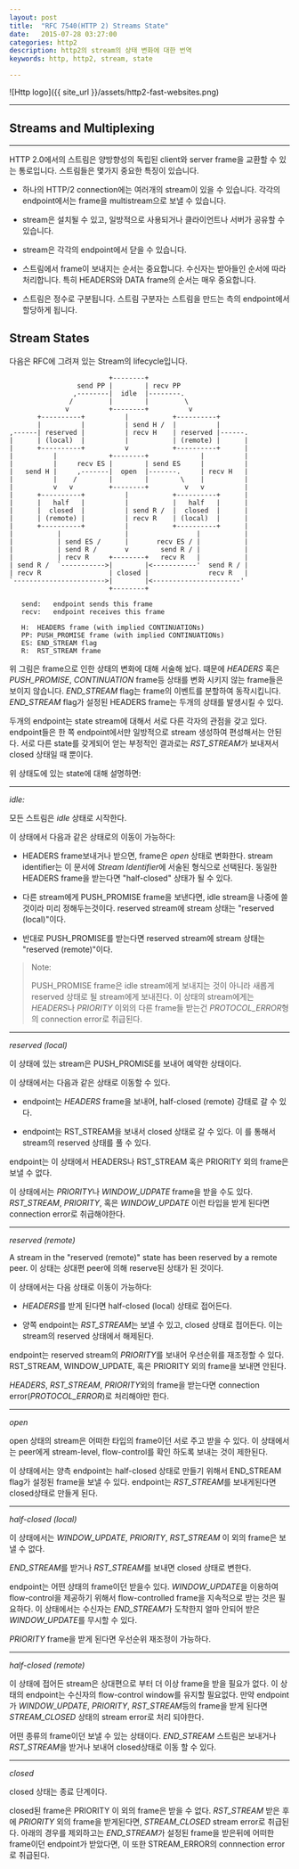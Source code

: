 ```yaml
---
layout: post
title:  "RFC 7540(HTTP 2) Streams State"
date:   2015-07-28 03:27:00
categories: http2
description: http2의 stream의 상태 변화에 대한 번역
keywords: http, http2, stream, state

---
```


![Http logo]({{ site_url }}/assets/http2-fast-websites.png)

---

## Streams and Multiplexing

---
HTTP 2.0에서의 스트림은 양방향성의 독립된 client와 server frame을 교환할 수 있는 통로입니다.
스트림들은 몇가지 중요한 특징이 있습니다.

- 하나의 HTTP/2 connection에는 여러개의 stream이 있을 수 있습니다. 각각의 endpoint에서는 frame을 multistream으로 보낼 수 있습니다.

- stream은 설치될 수 있고, 일방적으로 사용되거나 클라이언트나 서버가 공유할 수 있습니다.

- stream은 각각의 endpoint에서 닫을 수 있습니다.

- 스트림에서 frame이 보내지는 순서는 중요합니다. 수신자는 받아들인 순서에 따라 처리합니다. 특히 HEADERS와 DATA frame의 순서는 매우 중요합니다.

- 스트림은 정수로 구분됩니다. 스트림 구분자는 스트림을 만드는 측의 endpoint에서 할당하게 됩니다.

## Stream States

다음은 RFC에 그려져 있는 Stream의 lifecycle입니다.

            
                             +--------+
                     send PP |        | recv PP
                    ,--------|  idle  |--------.
                   /         |        |         \
                  v          +--------+          v
           +----------+          |           +----------+
           |          |          | send H /  |          |
    ,------| reserved |          | recv H    | reserved |------.
    |      | (local)  |          |           | (remote) |      |
    |      +----------+          v           +----------+      |
    |          |             +--------+             |          |
    |          |     recv ES |        | send ES     |          |
    |   send H |     ,-------|  open  |-------.     | recv H   |
    |          |    /        |        |        \    |          |
    |          v   v         +--------+         v   v          |
    |      +----------+          |           +----------+      |
    |      |   half   |          |           |   half   |      |
    |      |  closed  |          | send R /  |  closed  |      |
    |      | (remote) |          | recv R    | (local)  |      |
    |      +----------+          |           +----------+      |
    |           |                |                 |           |
    |           | send ES /      |       recv ES / |           |
    |           | send R /       v        send R / |           |
    |           | recv R     +--------+   recv R   |           |
    | send R /  `----------->|        |<-----------'  send R / |
    | recv R                 | closed |               recv R   |
    `----------------------->|        |<----------------------'
                             +--------+

       send:   endpoint sends this frame
       recv:   endpoint receives this frame

       H:  HEADERS frame (with implied CONTINUATIONs)
       PP: PUSH_PROMISE frame (with implied CONTINUATIONs)
       ES: END_STREAM flag
       R:  RST_STREAM frame


위 그림은 frame으로 인한 상태의 변화에 대해 서술해 놨다. 떄문에 *HEADERS* 혹은 *PUSH_PROMISE*, *CONTINUATION* frame등 상태를 변화 시키지 않는 frame들은 보이지 않습니다. *END_STREAM* flag는 frame의 이벤트를 분할하여 동작시킵니다. *END_STREAM* flag가 설정된 HEADERS frame는 두개의 상태를 발생시킬 수 있다.

두개의 endpoint는 state stream에 대해서 서로 다른 각자의 관점을 갖고 있다. endpoint들은 한 쪽 endpoint에서만 일방적으로 stream 생성하여 편성해서는 안된다. 서로 다른 state를 갖게되어 얻는 부정적인 결과로는 *RST_STREAM*가 보내져서 closed 상태일 때 뿐이다.

위 상태도에 있는 state에 대해 설명하면:

---

*idle:*

모든 스트림은 *idle* 상태로 시작한다.

이 상태에서 다음과 같은 상태로의 이동이 가능하다:

- HEADERS frame보내거나 받으면, frame은 *open* 상태로 변화한다. stream identifier는 이 문서에 *Stream Identifier*에 서술된 형식으로 선택된다. 동일한 HEADERS frame을 받는다면 "half-closed" 상태가 될 수 있다. 

- 다른 stream에게 PUSH_PROMISE frame을 보낸다면, idle stream을 나중에 쓸 것이라 미리 정해두는것이다. reserved stream에 stream 상태는 "reserved (local)"이다.

- 반대로 PUSH_PROMISE를 받는다면 reserved stream에 stream 상태는 "reserved (remote)"이다.

> Note:
>
> PUSH_PROMISE frame은 idle stream에게 보내지는 것이 아니라 새롭게 reserved 상태로 될 stream에게 보내진다. 
> 이 상태의 stream에게는 *HEADERS*나 *PRIORITY* 이외의 다른 frame들 받는건 *PROTOCOL_ERROR*형의 connection error로 취급된다.

---

*reserved (local)*

이 상태에 있는 stream은 PUSH_PROMISE를 보내어 예약한 상태이다.

이 상태에서는 다음과 같은 상태로 이동할 수 있다.

- endpoint는 *HEADERS* frame을 보내어, half-closed (remote) 강태로 갈 수 있다. 

- endpoint는 RST_STREAM을 보내서 closed 상태로 갈 수 있다. 이 를 통해서 stream의 reserved 상태를 풀 수 있다.

endpoint는 이 상태에서 HEADERS나 RST_STREAM 혹은 PRIORITY 외의 frame은 보낼 수 없다.

이 상태에서는 *PRIORITY*나 *WINDOW_UDPATE* frame을 받을 수도 있다. *RST_STREAM*, *PRIORITY*, 혹은 *WINDOW_UPDATE* 이런 타입을 받게 된다면 connection error로 취급해야한다.

---

*reserved (remote)*

A stream in the "reserved (remote)" state has been reserved by a remote peer.
이 상태는 상대편 peer에 의해 reserve된 상태가 된 것이다.

이 상태에서는 다음 상태로 이동이 가능하다:

- *HEADERS*를 받게 된다면 half-closed (local) 상태로 접어든다.

- 양쪽 endpoint는 *RST_STREAM*는 보낼 수 있고, closed 상태로 접어든다. 이는 stream의 reserved 상태에서 해제된다.

endpoint는 reserved stream의 *PRIORITY*를 보내어 우선순위를 재조정할 수 있다. RST_STREAM, WINDOW_UPDATE, 혹은 PRIORITY 외의 frame을 보내면 안된다.

*HEADERS*, *RST_STREAM*, *PRIORITY*외의 frame을 받는다면 connection error(*PROTOCOL_ERROR*)로 처리해야만 한다.

---

*open*

open 상태의 stream은 어떠한 타입의 frame이던 서로 주고 받을 수 있다. 이 상태에서는 peer에게 stream-level, flow-control를 확인 하도록 보내는 것이 제한된다.

이 상태에서는 양측 endpoint는 half-closed 상태로 만들기 위해서 END_STREAM flag가 설정된 frame을 보낼 수 있다. endpoint는 
*RST_STREAM*를 보내게된다면 closed상태로 만들게 된다.

---

*half-closed (local)*

이 상태에서는 *WINDOW_UPDATE*, *PRIORITY*, *RST_STREAM* 이 외의 frame은 보낼 수 없다.

*END_STREAM*를 받거나 *RST_STREAM*를 보내면 closed 상태로 변한다.

endpoint는 어떤 상태의 frame이던 받을수 있다. *WINDOW_UPDATE*을 이용하여 flow-control을 제공하기 위해서 flow-controlled frame을 지속적으로 받는 것은 필요하다. 이 상태에서는 수신자는 *END_STREAM*가 도착한지 얼마 안되어 받은 *WINDOW_UPDATE*를 무시할 수 있다.

*PRIORITY* frame을 받게 된다면 우선순위 재조정이 가능하다.

---

*half-closed (remote)*

이 상태에 접어든 stream은 상대편으로 부터 더 이상 frame을 받을 필요가 없다. 이 상태의 endpoint는 수신자의 flow-control window를 유지할 필요없다. 
만약 endpoint가 *WINDOW_UPDATE*, *PRIORITY*, *RST_STREAM*등의 frame을 받게 된다면 *STREAM_CLOSED* 상태의 stream error로 처리 되야한다.

어떤 종류의 frame이던 보낼 수 있는 상태이다.
*END_STREAM* 스트림은 보내거나 *RST_STREAM*을 받거나 보내어 closed상태로 이동 할 수 있다.
<!--In this state, the endpoint continues to observe advertised stream-level flow-control limits (Section 5.2).-->

---

*closed*

closed 상태는 종료 단계이다.

closed된 frame은 PRIORITY 이 외의 frame은 받을 수 없다. *RST_STREAM* 받은 후에 *PRIORITY* 외의 frame을 받게된다면, *STREAM_CLOSED* stream error로 취급된다. 
아래의 경우를 제외하고는 *END_STREAM*가 설정된 frame을 받은뒤에 어떠한 frame이던 endpoint가 받았다면, 이 또한 STREAM_ERROR의 connnection error로 취급된다.

<!--
- WINDOW_UPDATE, RST_STREAM frames들은 이 상태에서 받을 수 있다. 

WINDOW_UPDATE, RST_STREAM frames can be received in this state for a short period after a DATA or HEADERS frame containing an END_STREAM flag is sent. Until the remote peer receives and processes RST_STREAM or the frame bearing the END_STREAM flag, it might send frames of these types. Endpoints MUST ignore WINDOW_UPDATE or RST_STREAM frames received in this state, though endpoints MAY choose to treat frames that arrive a significant time after sending END_STREAM as a connection error (Section 5.4.1) of type PROTOCOL_ERROR.

PRIORITY frames can be sent on closed streams to prioritize streams that are dependent on the closed stream. Endpoints SHOULD process PRIORITY frames, though they can be ignored if the stream has been removed from the dependency tree (see Section 5.3.4).

If this state is reached as a result of sending a RST_STREAM frame, the peer that receives the RST_STREAM might have already sent — or enqueued for sending — frames on the stream that cannot be withdrawn. An endpoint MUST ignore frames that it receives on closed streams after it has sent a RST_STREAM frame. An endpoint MAY choose to limit the period over which it ignores frames and treat frames that arrive after this time as being in error.

Flow-controlled frames (i.e., DATA) received after sending RST_STREAM are counted toward the connection flow-control window. Even though these frames might be ignored, because they are sent before the sender receives the RST_STREAM, the sender will consider the frames to count against the flow-control window.

An endpoint might receive a PUSH_PROMISE frame after it sends RST_STREAM. PUSH_PROMISE causes a stream to become "reserved" even if the associated stream has been reset. Therefore, a RST_STREAM is needed to close an unwanted promised stream.

In the absence of more specific guidance elsewhere in this document, implementations SHOULD treat the receipt of a frame that is not expressly permitted in the description of a state as a connection error (Section 5.4.1) of type PROTOCOL_ERROR. Note that PRIORITY can be sent and received in any stream state. Frames of unknown types are ignored.

An example of the state transitions for an HTTP request/response exchange can be found in Section 8.1. An example of the state transitions for server push can be found in Sections 8.2.1 and 8.2.2.
-->

